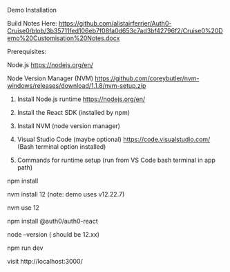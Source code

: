 Demo Installation

Build Notes Here: https://github.com/alistairferrier/Auth0-Cruise0/blob/3b35711fed106eb7f08fa0d653c7ad3bf42796f2/Cruise0%20Demo%20Customisation%20Notes.docx

Prerequisites:

Node.js https://nodejs.org/en/ 

Node Version Manager (NVM)  https://github.com/coreybutler/nvm-windows/releases/download/1.1.8/nvm-setup.zip

1.	Install Node.js runtime https://nodejs.org/en/
2.	Install the React SDK (installed by npm)
3.	Install NVM  (node version manager)
4.	Visual Studio Code (maybe optional) https://code.visualstudio.com/  (Bash terminal option installed)

5.	Commands for runtime setup (run from VS Code bash terminal in app path)

  npm install
  
  nvm install 12    (note: demo uses v12.22.7)
  
  nvm use 12
  
  npm install @auth0/auth0-react
  
  node –version   ( should be 12.xx)
  
  npm run dev
  
  visit http://localhost:3000/
  
